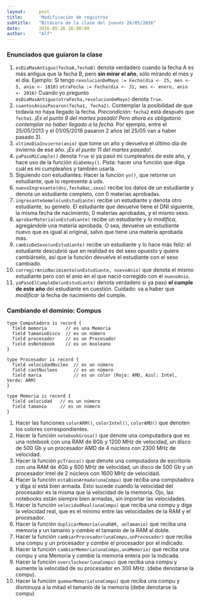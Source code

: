 ```yaml
---
layout:     post
title:      'Modificación de registros'
subtitle:   "Bitácora de la clase del jueves 26/05/2016"
date:       2016-05-26 16:00:00
author:     "Alf"
---
```


### Enunciados que guiaron la clase

1. `esDiaMasAntiguo(fechaA,fechaB)` denota verdadero cuando la fecha A es más antigua que la fecha B, pero **sin mirar el año**, sólo mirando el mes y el día.
Ejemplo: Si tengo
`revolucionDeMayo := Fecha(dia <- 25, mes <- 5, anio <- 1810)`
`otraFecha := Fecha(dia <- 31, mes <- enero, anio <- 2016)`
Cuando yo pregunto `esDiaMasAntiguo(otraFecha,revolucionDeMayo)` denota `True`.
2. `cuantosAniosPasaron(fecha1, fecha2)`. Contemplar la posibilidad de que todavía no haya llegado la fecha. _Precondición:_ `fecha2` está después que `fecha1`. _¡Es el punto 9 del martes pasado! Pero ahora es obligatorio contemplar no haber llegado a la fecha._
  Por ejemplo, entre el 25/05/2013 y el 01/05/2016 pasaron 2 años (el 25/05 van a haber pasado 3).
3. `ultimoDiaInvierno(anio)` que tome un año y devuelva el último día de invierno de ese año. _¡Es el punto 11 del martes pasado!_.
4. `yaPasoMiCumple()` denota `True` si ya pasó mi cumpleaños de este año, y hace uso de la función `diaDeHoy()`. Pista: hacer una función que diga cuál es mi cumpleaños y también usarla.
5. Siguiendo con estudiantes: Hacer la función `yo()`, que retorne un estudiante, que lo represente a uds.
6. `nuevoIngresante(dni,fechaNac,sexo)` recibe los datos de un estudiante y denota un estudiante completo, con 0 materias aprobadas.
7. `ingresanteGemelo(unEstudiante)` recibe un estudiante y denota otro estudiante, su gemelo. El estudiante que devuelve tiene el DNI siguiente, la misma fecha de nacimiento, 0 materias aprobadas, y el mismo sexo.
8. `aprobarMateria(unEstudiante)` recibe un estudiante y _lo modifica_, agregándole una materia aprobada. O sea, devuelve un estudiante nuevo que es igual al original, salvo que tiene una materia aprobada más.
9. `cambioDeSexo(unEstudiante)` recibe un estudiante y lo hace más feliz: el estudiante descubrió que en realidad es del sexo opuesto y quiere cambiárselo, así que la función devuelve el estudiante con el sexo cambiado.
10. `corregirAnioNacimiento(unEstudiante, nuevoAnio)` que denota el mismo estudiante pero con el anio en el que nació corregido con el `nuevoAnio`.
11. `yaPasoElCumpleDe(unEstudiante)` denota verdadero si ya pasó **el cumple de este año** del estudiante en cuestión. Cuidado: va a haber que _modificar_ la fecha de nacimiento del cumple.

<!---
### Soluciones propuestas puntos 1 al 5

* Punto 1:

```gbs
function esDiaMasAntiguo(fechaA,fechaB){
  return(mes(fechaA) < mes(fechaB) || (mismoMes(fechaA,fechaB) && dia(fechaA) <= dia(fechaB)))
}
```

* Punto 2:

```gbs
function cuantosAniosPasaron(fecha1, fecha2){
  cuantosAnios := anio(fecha2) - anio(fecha1)
  if(esDiaMasAntiguo(fecha2,fecha1)){
    cuantosAnios := cuantosAnios - 1
  }
  return (cuantosAnios)
}

```

* Punto 3:

```gbs
function ultimoDiaInvierno(elAnio){
    return (Fecha(dia <- 20, mes <- 09, anio <- elAnio))
}
```

Acá es interesante detenerse y notar que estoy **armando y devolviendo una fecha**, como si fuera un número.

Teniendo en cuenta que ésto:

```gbs
cuenta := 5 + 3
return (cuenta)
```

es lo mismo que esto:

```gbs
return (5+3)
```

entonces decir:

```gbs
laFechaADevolver := Fecha(dia <- 20, mes <- 09, anio <- elAnio)
return (laFechaADevolver)
```

es lo mismo que:

```gbs
return (Fecha(dia <- 20, mes <- 09, anio <- elAnio))
```

* Punto 4:

```gbs
function yaPasoMiCumple(){
    return (esDiaMasAntiguo(miCumple(),diaDeHoy()))
}

function diaDeHoy(){
  return (Fecha (dia <- 26, mes <- 5, anio <- 2016))
}

function miCumple(){
  return (Fecha (dia <- 13, mes <- 11, anio <- 1986))
}
```

* Punto 5

(lo hace cada uno, pero puede tener esta forma:)

```gbs
function yo(){
  return (Estudiante(fechaNacimiento <- miCumple(), dni <- 33333333, nroMateriasAprobadas <- 43, esMujer <- False))
}
```

* Punto 6:

```gbs
function nuevoIngresante(dni, fechaNac, sexo){
  return Estudiante(dni <- dni, fechaNacimiento <- fechaNac, esMujer <- sexo, nroMateriasAprobadas <- 0)
}
```

Acá es importante mirar esta parte:

function nuevoIngresante(dni, fechaNac, sexo){

  return Estudiante(**dni** <- **dni**, ....

¿Cuál es la diferencia entre esos dos **dni**? Fácil: recordemos que la sintaxis es:

´nombreDelCampo <- valor´

Entonces, el que está a la **izquierda** es el nombre del **campo** donde estoy queriendo poner el valor, y el que está a la **derecha** es el **nuevo valor** que me viene por parámetro.

#### Bonus

Una nueva versión de `esDiaMasAntiguo`, usando la siguiente estrategia: Para saber si el dia es más antiguo que el otro, puedo cambiar los años de las fechas para que sean iguales, y luego usar la función `esMasAntigua`, que recibe dos fechas y me dice cuál es la más antigua. Ella es la encargada de revisar el día y el mes. ¡Ya lo habíamos hecho la clase pasada!
/* Versión 2, reeee fumeta BONUS considerando temas que vienen después: */
function esDiaMasAntiguo(fechaA,fechaB){
  return esMasAntigua(Fecha( dia <- dia(fechaA), mes <- mes(fechaA) , anio <- anio(fechaB)) , fechaB),
}
-->

### Cambiando el dominio: Compus

```gbs
type Computadora is record {
  field memoria       // es una Memoria
  field tamanioDisco  // es un número
  field procesador    // es un Procesador
  field esNotebook    // es un booleano
}

type Procesador is record {
  field velocidadNucleo  // es un número
  field cantNucleos      // es un número
  field marca            // es un color (Rojo: AMD, Azul: Intel, Verde: ARM)
}

type Memoria is record {
  field velocidad   // es un número
  field tamanio     // es un número
}
```
1. Hacer las funciones `colorARM()`, `colorIntel()`, `colorAMD()` que denoten los colores correspondientes.
2. Hacer la función `notebookGrosa()` que denote una computadora que es una notebook con una RAM de 8Gb y 1200 MHz de velocidad, un disco de 500 Gb y un procesador AMD de 4 núcleos con 2300 MHz de velocidad.
3. Hacer la función `pcTranca()` que denote una computadora de escritorio con una RAM de 4Gb y 800 MHz de velocidad, un disco de 500 Gb y un procesador Intel de 2 núcleos con 1600 MHz de velocidad.
4. Hacer la función `estaBienArmada(unaCompu)` que reciba una computadora y diga si está bien armada. Esto sucede cuando la velocidad del procesador es la misma que la velocidad de la memoria. Ojo, las notebooks están siempre bien armadas, sin importar las velocidades.
5. Hacer la función `velocidadReal(unaCompu)` que reciba una compu y diga la velocidad real, que es el mínimo entre las velocidades de la RAM y el procesador.
6. Hacer la función `duplicarMemoria(unaRAM, unTamanio)` que reciba una memoria y un tamanio y _cambie_ el tamanio de la RAM al doble.
7. Hacer la función `cambiarProcesador(unaCompu,unProcesador)` que reciba una compu y un procesador y _cambie_ el procesador por el indicado.
8. Hacer la función `cambiarMemoria(unaCompu,unaMemoria)` que reciba una compu y una Memoria y _cambie_ la memoria entera por la indicada.
9. Hacer la función `overclockear(unaCompu)` que reciba una compu y aumente la velocidad de su procesador en 300 MHz. (debe denotarse la compu).
10. Hacer la función `quemarMemoria(unaCompu)` que reciba una compu y disminuya a la mitad el tamanio de la memoria (debe denotarse la compu)
